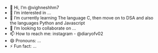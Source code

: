 - 👋 Hi, I’m @vighneshhm7
- 👀 I’m interested in ...
- 🌱 I’m currently learning The language C, then move on to DSA and also the languages Python and Javascript
- 💞️ I’m looking to collaborate on ...
- 📫 How to reach me: instagram - @diaryofv02
- 😄 Pronouns: ...
- ⚡ Fun fact: ...

<!---
vighneshhm7/vighneshhm7 is a ✨ special ✨ repository because its `README.md` (this file) appears on your GitHub profile.
You can click the Preview link to take a look at your changes.
--->
